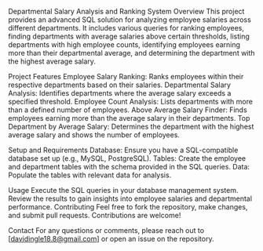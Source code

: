 Departmental Salary Analysis and Ranking System
Overview
This project provides an advanced SQL solution for analyzing employee salaries across different departments. It includes various queries for ranking employees, finding departments with average salaries above certain thresholds, listing departments with high employee counts, identifying employees earning more than their departmental average, and determining the department with the highest average salary.

Project Features
Employee Salary Ranking: Ranks employees within their respective departments based on their salaries.
Departmental Salary Analysis: Identifies departments where the average salary exceeds a specified threshold.
Employee Count Analysis: Lists departments with more than a defined number of employees.
Above Average Salary Finder: Finds employees earning more than the average salary in their departments.
Top Department by Average Salary: Determines the department with the highest average salary and shows the number of employees.

Setup and Requirements
Database: Ensure you have a SQL-compatible database set up (e.g., MySQL, PostgreSQL).
Tables: Create the employee and department tables with the schema provided in the SQL queries.
Data: Populate the tables with relevant data for analysis.

Usage
Execute the SQL queries in your database management system.
Review the results to gain insights into employee salaries and departmental performance.
Contributing
Feel free to fork the repository, make changes, and submit pull requests. Contributions are welcome!

 
Contact
For any questions or comments, please reach out to [davidingle18.8@gmail.com] or open an issue on the repository.
